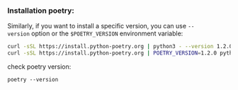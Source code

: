 ### Installation poetry:
Similarly, if you want to install a specific version, you can use `--version` option or the `$POETRY_VERSION` environment variable:
```bash
curl -sSL https://install.python-poetry.org | python3 - --version 1.2.0
curl -sSL https://install.python-poetry.org | POETRY_VERSION=1.2.0 python3 -
```

check poetry version:
```shell
poetry --version
```